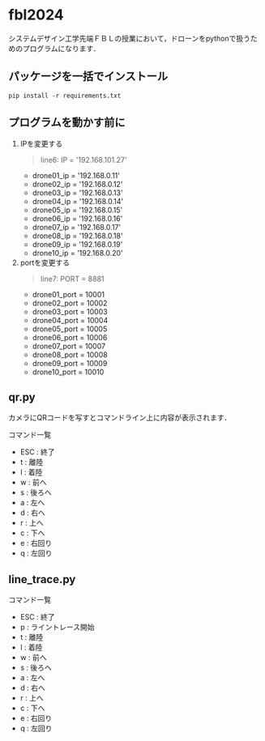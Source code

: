 # fbl2024

システムデザイン工学先端ＦＢＬの授業において，ドローンをpythonで扱うためのプログラムになります．

## パッケージを一括でインストール
```
pip install -r requirements.txt
```

## プログラムを動かす前に
1. IPを変更する
   > line6: IP = '192.168.101.27'
   - drone01_ip = '192.168.0.11'
   - drone02_ip = '192.168.0.12'
   - drone03_ip = '192.168.0.13'
   - drone04_ip = '192.168.0.14'
   - drone05_ip = '192.168.0.15'
   - drone06_ip = '192.168.0.16'
   - drone07_ip = '192.168.0.17'
   - drone08_ip = '192.168.0.18'
   - drone09_ip = '192.168.0.19'
   - drone10_ip = '192.168.0.20'
3. portを変更する
   > line7: PORT = 8881
   - drone01_port = 10001
   - drone02_port  = 10002
   - drone03_port  = 10003
   - drone04_port  = 10004
   - drone05_port  = 10005
   - drone06_port  = 10006
   - drone07_port  = 10007
   - drone08_port  = 10008
   - drone09_port  = 10009
   - drone10_port  = 10010

## qr.py
カメラにQRコードを写すとコマンドライン上に内容が表示されます．

コマンド一覧
- ESC : 終了
- t : 離陸
- l : 着陸
- w : 前へ
- s : 後ろへ
- a : 左へ
- d : 右へ
- r : 上へ
- c : 下へ
- e : 右回り
- q : 左回り

## line_trace.py
コマンド一覧
- ESC : 終了
- p : ライントレース開始
- t : 離陸
- l : 着陸
- w : 前へ
- s : 後ろへ
- a : 左へ
- d : 右へ
- r : 上へ
- c : 下へ
- e : 右回り
- q : 左回り
